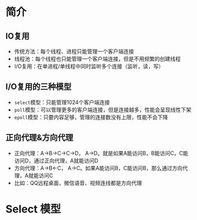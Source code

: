 # 简介

## IO复用

- 传统方法：每个线程、进程只能管理一个客户端连接
- 线程池：每个线程也只能管理一个客户端连接，但是不用频繁的创建线程
- I/O复用：在单进程/单线程中同时监听多个连接（监听，读，写）

## I/O复用的三种模型

- `select`模型：只能管理1024个客户端连接
- `poll`模型：可以管理更多的客户端连接，但是连接越多，性能会呈现线性下架
- `epoll`模型：只要内容足够，管理的连接数没有上限，性能不会下降

## 正向代理&方向代理

- 正向代理：A->B->C->C->D， A->D。就是如果A能访问B，B能访问C，C能访问D，通过正向代理，A就能访问D
- 方向代理：A->B<-C， A->C。如果A能访问B，C能访问B，那么通过方向代理，A就能访问C
- 比如：QQ远程桌面，微信语音、视频连线都是方向代理



# Select 模型